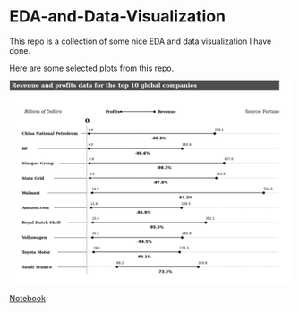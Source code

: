 # EDA-and-Data-Visualization

This repo is a collection of some nice EDA and data visualization I have done.

Here are some selected plots from this repo.

<img src = 'pic/Revenue.png' width='800'>

[Notebook](notebook/charts_redesign.ipynb)
